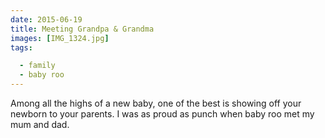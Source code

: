 ```yaml
---
date: 2015-06-19
title: Meeting Grandpa & Grandma
images: [IMG_1324.jpg]
tags:

  - family
  - baby roo
---
```

Among all the highs of a new baby, one of the best is showing off your newborn to your parents. I was as proud as punch when baby roo met my mum and dad.